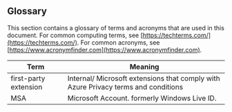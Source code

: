 ## Glossary
   
This section contains a glossary of terms and acronyms that are used in this document. For common computing terms, see [https://techterms.com/](https://techterms.com/). For common acronyms, see [https://www.acronymfinder.com](https://www.acronymfinder.com).
 
| Term                  | Meaning |
| ---                   | --- |
| first-party extension | Internal/ Microsoft extensions that comply with Azure Privacy terms and conditions |
| MSA                   | Microsoft Account. formerly Windows Live ID.  |
